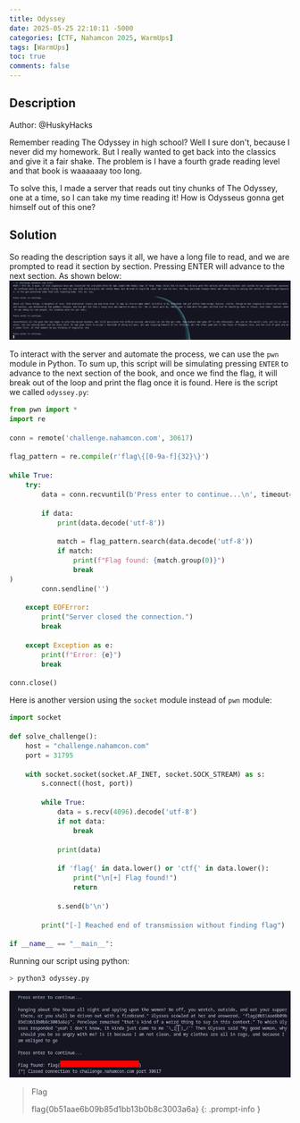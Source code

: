 ```yaml
---
title: Odyssey
date: 2025-05-25 22:10:11 -5000
categories: [CTF, Nahamcon 2025, WarmUps]
tags: [WarmUps]
toc: true
comments: false
---
```



## Description
Author: @HuskyHacks

Remember reading The Odyssey in high school? Well I sure don't, because I never did my homework. But I really wanted to get back into the classics and give it a fair shake. The problem is I have a fourth grade reading level and that book is waaaaaay too long.  
  
To solve this, I made a server that reads out tiny chunks of The Odyssey, one at a time, so I can take my time reading it! How is Odysseus gonna get himself out of this one?

## Solution
So reading the description says it all, we have a long file to read, and we are prompted to read it section by section. Pressing ENTER will advance to the next section. As shown below:
![accessing-the-chal](Assets/Pictures/CTF/Nahamcon-2025/image.png)

To interact with the server and automate the process, we can use the `pwn` module in Python. 
To sum up, this script will be simulating pressing `ENTER` to advance to the next section of the book, and once we find the flag, it will break out of the loop and print the flag once it is found.
Here is the script we called `odyssey.py`:
```python
from pwn import *
import re 

conn = remote('challenge.nahamcon.com', 30617)

flag_pattern = re.compile(r'flag\{[0-9a-f]{32}\}')  

while True:
    try:
        data = conn.recvuntil(b'Press enter to continue...\n', timeout=1)  

        if data:
            print(data.decode('utf-8'))

            match = flag_pattern.search(data.decode('utf-8'))
            if match:
                print(f"Flag found: {match.group(0)}")  
                break 
)
        conn.sendline('')

    except EOFError:
        print("Server closed the connection.")
        break  

    except Exception as e:
        print(f"Error: {e}")
        break

conn.close()
```
Here is another version using the `socket` module instead of `pwn` module:
```python
import socket

def solve_challenge():
    host = "challenge.nahamcon.com"
    port = 31795

    with socket.socket(socket.AF_INET, socket.SOCK_STREAM) as s:
        s.connect((host, port))

        while True:
            data = s.recv(4096).decode('utf-8')
            if not data:
                break

            print(data)

            if 'flag{' in data.lower() or 'ctf{' in data.lower():
                print("\n[+] Flag found!")
                return

            s.send(b'\n')

        print("[-] Reached end of transmission without finding flag")

if __name__ == "__main__":
```
Running our script using python:
```bash
> python3 odyssey.py
```

![accessing-the-chal](Assets/Pictures/CTF/Nahamcon-2025/flag.png)

> Flag
>
> flag{0b51aae6b09b85d1bb13b0b8c3003a6a} 
{: .prompt-info }




